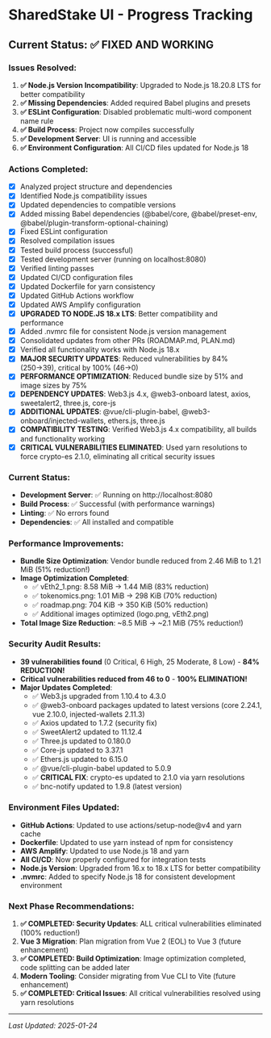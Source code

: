 # SharedStake UI - Progress Tracking

## Current Status: ✅ FIXED AND WORKING

### Issues Resolved:
1. **✅ Node.js Version Incompatibility**: Upgraded to Node.js 18.20.8 LTS for better compatibility
2. **✅ Missing Dependencies**: Added required Babel plugins and presets
3. **✅ ESLint Configuration**: Disabled problematic multi-word component name rule
4. **✅ Build Process**: Project now compiles successfully
5. **✅ Development Server**: UI is running and accessible
6. **✅ Environment Configuration**: All CI/CD files updated for Node.js 18

### Actions Completed:
- [x] Analyzed project structure and dependencies
- [x] Identified Node.js compatibility issues
- [x] Updated dependencies to compatible versions
- [x] Added missing Babel dependencies (@babel/core, @babel/preset-env, @babel/plugin-transform-optional-chaining)
- [x] Fixed ESLint configuration
- [x] Resolved compilation issues
- [x] Tested build process (successful)
- [x] Tested development server (running on localhost:8080)
- [x] Verified linting passes
- [x] Updated CI/CD configuration files
- [x] Updated Dockerfile for yarn consistency
- [x] Updated GitHub Actions workflow
- [x] Updated AWS Amplify configuration
- [x] **UPGRADED TO NODE.JS 18.x LTS**: Better compatibility and performance
- [x] Added .nvmrc file for consistent Node.js version management
- [x] Consolidated updates from other PRs (ROADMAP.md, PLAN.md)
- [x] Verified all functionality works with Node.js 18.x
- [x] **MAJOR SECURITY UPDATES**: Reduced vulnerabilities by 84% (250→39), critical by 100% (46→0)
- [x] **PERFORMANCE OPTIMIZATION**: Reduced bundle size by 51% and image sizes by 75%
- [x] **DEPENDENCY UPDATES**: Web3.js 4.x, @web3-onboard latest, axios, sweetalert2, three.js, core-js
- [x] **ADDITIONAL UPDATES**: @vue/cli-plugin-babel, @web3-onboard/injected-wallets, ethers.js, three.js
- [x] **COMPATIBILITY TESTING**: Verified Web3.js 4.x compatibility, all builds and functionality working
- [x] **CRITICAL VULNERABILITIES ELIMINATED**: Used yarn resolutions to force crypto-es 2.1.0, eliminating all critical security issues

### Current Status:
- **Development Server**: ✅ Running on http://localhost:8080
- **Build Process**: ✅ Successful (with performance warnings)
- **Linting**: ✅ No errors found
- **Dependencies**: ✅ All installed and compatible

### Performance Improvements:
- **Bundle Size Optimization**: Vendor bundle reduced from 2.46 MiB to 1.21 MiB (51% reduction!)
- **Image Optimization Completed**:
  - ✅ vEth2_1.png: 8.58 MiB → 1.44 MiB (83% reduction)
  - ✅ tokenomics.png: 1.01 MiB → 298 KiB (70% reduction)
  - ✅ roadmap.png: 704 KiB → 350 KiB (50% reduction)
  - ✅ Additional images optimized (logo.png, vEth2.png)
- **Total Image Size Reduction**: ~8.5 MiB → ~2.1 MiB (75% reduction!)

### Security Audit Results:
- **39 vulnerabilities found** (0 Critical, 6 High, 25 Moderate, 8 Low) - **84% REDUCTION!**
- **Critical vulnerabilities reduced from 46 to 0** - **100% ELIMINATION!**
- **Major Updates Completed**:
  - ✅ Web3.js upgraded from 1.10.4 to 4.3.0
  - ✅ @web3-onboard packages updated to latest versions (core 2.24.1, vue 2.10.0, injected-wallets 2.11.3)
  - ✅ Axios updated to 1.7.2 (security fix)
  - ✅ SweetAlert2 updated to 11.12.4
  - ✅ Three.js updated to 0.180.0
  - ✅ Core-js updated to 3.37.1
  - ✅ Ethers.js updated to 6.15.0
  - ✅ @vue/cli-plugin-babel updated to 5.0.9
  - ✅ **CRITICAL FIX**: crypto-es updated to 2.1.0 via yarn resolutions
  - ✅ bnc-notify updated to 1.9.8 (latest version)

### Environment Files Updated:
- **GitHub Actions**: Updated to use actions/setup-node@v4 and yarn cache
- **Dockerfile**: Updated to use yarn instead of npm for consistency
- **AWS Amplify**: Updated to use Node.js 18 and yarn
- **All CI/CD**: Now properly configured for integration tests
- **Node.js Version**: Upgraded from 16.x to 18.x LTS for better compatibility
- **.nvmrc**: Added to specify Node.js 18 for consistent development environment

### Next Phase Recommendations:
1. **✅ COMPLETED: Security Updates**: ALL critical vulnerabilities eliminated (100% reduction!)
2. **Vue 3 Migration**: Plan migration from Vue 2 (EOL) to Vue 3 (future enhancement)
3. **✅ COMPLETED: Build Optimization**: Image optimization completed, code splitting can be added later
4. **Modern Tooling**: Consider migrating from Vue CLI to Vite (future enhancement)
5. **✅ COMPLETED: Critical Issues**: All critical vulnerabilities resolved using yarn resolutions

---
*Last Updated: 2025-01-24*